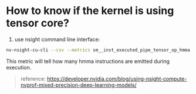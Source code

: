 # How to know if the kernel is using tensor core?
1. use nsight command line interface:
```sh
nv-nsight-cu-cli --csv --metrics sm__inst_executed_pipe_tensor_op_hmma.sum <binary> 2>&1 profile.csv
```
This metric will tell how many hmma instructions are emitted during execution.
> reference:
    https://developer.nvidia.com/blog/using-nsight-compute-nvprof-mixed-precision-deep-learning-models/